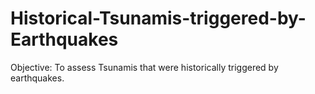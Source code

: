 # Historical-Tsunamis-triggered-by-Earthquakes
Objective: To assess Tsunamis that were historically triggered by earthquakes. 
